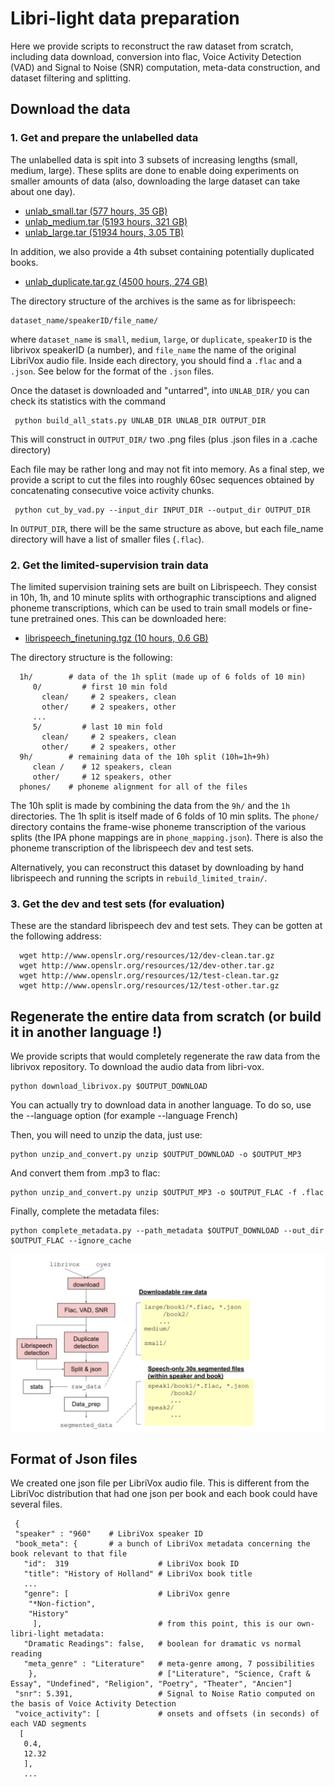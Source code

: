 # Libri-light data preparation



Here we provide scripts to reconstruct the raw dataset from scratch, including data download, conversion into flac,
Voice Activity Detection (VAD) and Signal to Noise (SNR) computation,
meta-data construction, and dataset filtering and splitting.

## Download the data

### 1. Get and prepare the unlabelled data

The unlabelled data is spit into 3 subsets of increasing lengths (small, medium, large). These splits are done to enable doing experiments on smaller amounts of data (also, downloading the large dataset can take about one day).

-  [unlab_small.tar  (577 hours, 35 GB)](https://dl.fbaipublicfiles.com/librilight/data/unlab_small.tar)   
-  [unlab_medium.tar (5193 hours, 321 GB)](https://dl.fbaipublicfiles.com/librilight/data/unlab_medium.tar)
-  [unlab_large.tar  (51934 hours, 3.05 TB)](https://dl.fbaipublicfiles.com/librilight/data/large.tar)

In addition, we also provide a 4th subset containing potentially duplicated books.

- [unlab_duplicate.tar.gz  (4500 hours, 274 GB)](https://dl.fbaipublicfiles.com/librilight/data/duplicate.tar)

The directory structure of the archives is the same as for librispeech:

    dataset_name/speakerID/file_name/

where `dataset_name` is `small`, `medium`, `large`, or `duplicate`, `speakerID` is the librivox speakerID (a number), and `file_name` the name of the original LibriVox audio file. Inside each directory, you should find a `.flac` and a `.json`. See below for the format  of the `.json` files.

Once the dataset is downloaded and "untarred", into `UNLAB_DIR/` you can check its statistics with the command

     python build_all_stats.py UNLAB_DIR UNLAB_DIR OUTPUT_DIR

This will construct in `OUTPUT_DIR/` two .png files (plus .json files in a .cache directory)

Each file may be rather long and may not fit into memory.  As a final step, we provide a script to cut the files into roughly 60sec sequences obtained by concatenating consecutive voice activity chunks.

     python cut_by_vad.py --input_dir INPUT_DIR --output_dir OUTPUT_DIR

In `OUTPUT_DIR`, there will be the same structure as above, but each file_name directory will have a list of smaller files (`.flac`).


### 2. Get the limited-supervision train data

The limited supervision training sets are built on Librispeech. They consist in 10h, 1h, and 10 minute splits with orthographic transciptions and aligned phoneme transcriptions, which can be used to train small models or fine-tune pretrained ones. This can be downloaded here:

- [librispeech_finetuning.tgz  (10 hours, 0.6 GB)](https://dl.fbaipublicfiles.com/librilight/data/librispeech_finetuning.tgz)   

The directory structure is the following:

      1h/        # data of the 1h split (made up of 6 folds of 10 min)
         0/         # first 10 min fold
           clean/     # 2 speakers, clean
           other/     # 2 speakers, other
         ...      
         5/         # last 10 min fold
           clean/     # 2 speakers, clean
           other/     # 2 speakers, other
      9h/        # remaining data of the 10h split (10h=1h+9h)
         clean /    # 12 speakers, clean
         other/     # 12 speakers, other
      phones/    # phoneme alignment for all of the files


The 10h split is made by combining the data from the `9h/` and the `1h` directories. The 1h split is itself made of 6 folds of 10 min splits. The `phone/` directory contains the frame-wise phoneme transcription of the various splits (the IPA phone mappings are in `phone_mapping.json`). There is also the phoneme transcription of the librispeech dev and test sets.  


Alternatively, you can reconstruct this dataset by downloading by hand librispeech and running the scripts in `rebuild_limited_train/`.


### 3. Get the dev and test sets (for evaluation)

These are the standard librispeech dev and test sets. They can be gotten at the following address:

      wget http://www.openslr.org/resources/12/dev-clean.tar.gz
      wget http://www.openslr.org/resources/12/dev-other.tar.gz
      wget http://www.openslr.org/resources/12/test-clean.tar.gz
      wget http://www.openslr.org/resources/12/test-other.tar.gz



## Regenerate the entire data from scratch (or build it in another language !)

We provide scripts that would completely regenerate the raw data from the librivox repository.
To download the audio data from libri-vox.
```console
python download_librivox.py $OUTPUT_DOWNLOAD
```

You can actually try to download data in another language. To do so, use the --language option (for example --language French)

Then, you will need to unzip the data, just use:
```console
python unzip_and_convert.py unzip $OUTPUT_DOWNLOAD -o $OUTPUT_MP3
```

And convert them from .mp3 to flac:
```console
python unzip_and_convert.py unzip $OUTPUT_MP3 -o $OUTPUT_FLAC -f .flac
```

Finally, complete the metadata files:
```console
python complete_metadata.py --path_metadata $OUTPUT_DOWNLOAD --out_dir $OUTPUT_FLAC --ignore_cache
```


![pipeline](data_preparation_pipeline.svg)


## Format of Json files

We created one json file per LibriVox audio file. This is different from the LibriVoc distribution that had one json per book and each book could have several files.

     {
     "speaker" : "960"    # LibriVox speaker ID
     "book_meta": {       # a bunch of LibriVox metadata concerning the book relevant to that file
       "id":  319                    # LibriVox book ID
       "title": "History of Holland" # LibriVox book title
       ...                        
       "genre": [                    # LibriVox genre
        "*Non-fiction",
        "History"
         ],                          # from this point, this is our own-libri-light metadata:
       "Dramatic Readings": false,   # boolean for dramatic vs normal reading
       "meta_genre" : "Literature"   # meta-genre among, 7 possibilities
        },                           # ["Literature", "Science, Craft & Essay", "Undefined", "Religion", "Poetry", "Theater", "Ancien"]
     "snr": 5.391,                   # Signal to Noise Ratio computed on the basis of Voice Activity Detection
     "voice_activity": [             # onsets and offsets (in seconds) of each VAD segments
      [
       0.4,
       12.32
       ],
       ...

